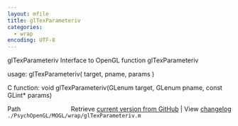 ```yaml
---
layout: mfile
title: glTexParameteriv
categories:
  - wrap
encoding: UTF-8
---
```


glTexParameteriv  Interface to OpenGL function glTexParameteriv

usage:  glTexParameteriv\( target, pname, params \)

C function:  void glTexParameteriv\(GLenum target, GLenum pname, const GLint\* params\)


<div class="code_header" style="text-align:right;">
  <span style="float:left;">Path&nbsp;&nbsp;</span> <span class="counter">Retrieve <a href=
  "https://raw.github.com/Psychtoolbox-3/Psychtoolbox-3/beta/./PsychOpenGL/MOGL/wrap/glTexParameteriv.m">current version from GitHub</a> | View <a href=
  "https://github.com/Psychtoolbox-3/Psychtoolbox-3/commits/beta/./PsychOpenGL/MOGL/wrap/glTexParameteriv.m">changelog</a></span>
</div>
<div class="code">
  <code>./PsychOpenGL/MOGL/wrap/glTexParameteriv.m</code>
</div>
